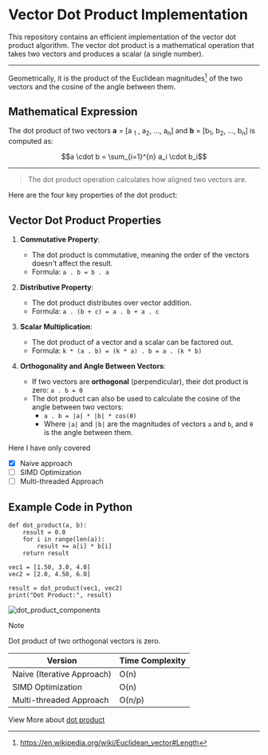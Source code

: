 # Vector Dot Product Implementation

This repository contains an efficient implementation of the vector dot product algorithm. The vector dot product is a mathematical operation that takes two vectors and produces a scalar (a single number).

---

Geometrically, it is the product of the Euclidean magnitudes[^1] of the two vectors and the cosine of the angle between them.

## Mathematical Expression

The dot product of two vectors **a** = \[a <sub>1</sub> , a<sub>2</sub>, ..., a<sub>n</sub>\] and **b** = \[b<sub>1</sub>, b<sub>2</sub>, ..., b<sub>n</sub>\] is computed as:

$$a \cdot b = \sum_{i=1}^{n} a_i \cdot b_i$$



---

>The dot product operation calculates how aligned two vectors are.

Here are the four key properties of the dot product:

## Vector Dot Product Properties

1. **Commutative Property**:
   - The dot product is commutative, meaning the order of the vectors doesn't affect the result.
   - Formula: `a . b = b . a`
   
2. **Distributive Property**:
   - The dot product distributes over vector addition.
   - Formula: `a . (b + c) = a . b + a . c`

3. **Scalar Multiplication**:
   - The dot product of a vector and a scalar can be factored out.
   - Formula: `k * (a . b) = (k * a) . b = a . (k * b)`

4. **Orthogonality and Angle Between Vectors**:
   - If two vectors are **orthogonal** (perpendicular), their dot product is zero: `a . b = 0`
   - The dot product can also be used to calculate the cosine of the angle between two vectors:
     - `a . b = |a| * |b| * cos(θ)`
     - Where `|a|` and `|b|` are the magnitudes of vectors `a` and `b`, and `θ` is the angle between them.

Here I have only covered 
- [x] Naive approach
- [ ] SIMD Optimization
- [ ] Multi-threaded Approach

<!-- This is an example snippet --->
## Example Code in Python

```
def dot_product(a, b):
    result = 0.0
    for i in range(len(a)):
        result += a[i] * b[i]
    return result

vec1 = [1.50, 3.0, 4.0]
vec2 = [2.0, 4.50, 6.0]

result = dot_product(vec1, vec2)
print("Dot Product:", result)

```
![dot_product_components](https://github.com/user-attachments/assets/0c399caf-afe8-498f-bb54-5ccfcb4ec3bf)

> [!Note]
> Dot product of two orthogonal vectors is zero.


| **Version**               | **Time Complexity** |
|---------------------------|---------------------|
| Naive (Iterative Approach) |  O(n)          |
| SIMD Optimization          |  O(n)          |
| Multi-threaded Approach    |  O(n/p)        |

View More about [dot product](https://math.libretexts.org/Bookshelves/Calculus/Calculus_(OpenStax)/12%3A_Vectors_in_Space/12.03%3A_The_Dot_Product#:~:text=The%20dot%20product%20of%20two%20vectors%20is%20the%20product%20of,%E2%80%96%E2%87%80v%E2%80%96cos%CE%B8.)

[^1]: https://en.wikipedia.org/wiki/Euclidean_vector#Length

